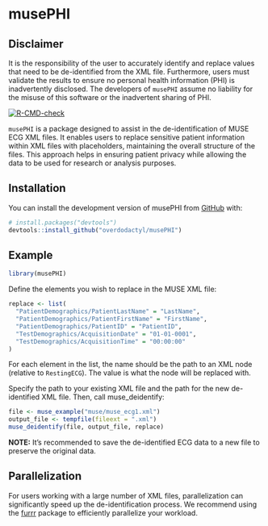 
<!-- README.md is generated from README.Rmd. Please edit that file -->

# musePHI

## Disclaimer

It is the responsibility of the user to accurately identify and replace
values that need to be de-identified from the XML file. Furthermore,
users must validate the results to ensure no personal health information
(PHI) is inadvertently disclosed. The developers of `musePHI` assume no
liability for the misuse of this software or the inadvertent sharing of
PHI.

<!-- badges: start -->

[![R-CMD-check](https://github.com/overdodactyl/musePHI/actions/workflows/R-CMD-check.yaml/badge.svg)](https://github.com/overdodactyl/musePHI/actions/workflows/R-CMD-check.yaml)
<!-- badges: end -->

`musePHI` is a package designed to assist in the de-identification of
MUSE ECG XML files. It enables users to replace sensitive patient
information within XML files with placeholders, maintaining the overall
structure of the files. This approach helps in ensuring patient privacy
while allowing the data to be used for research or analysis purposes.

## Installation

You can install the development version of musePHI from
[GitHub](https://github.com/) with:

``` r
# install.packages("devtools")
devtools::install_github("overdodactyl/musePHI")
```

## Example

``` r
library(musePHI)
```

Define the elements you wish to replace in the MUSE XML file:

``` r
replace <- list(
  "PatientDemographics/PatientLastName" = "LastName",
  "PatientDemographics/PatientFirstName" = "FirstName",
  "PatientDemographics/PatientID" = "PatientID",
  "TestDemographics/AcquisitionDate" = "01-01-0001",
  "TestDemographics/AcquisitionTime" = "00:00:00"
)
```

For each element in the list, the name should be the path to an XML node
(relative to `RestingECG`). The value is what the node will be replaced
with.

Specify the path to your existing XML file and the path for the new
de-identified XML file. Then, call muse_deidentify:

``` r
file <- muse_example("muse/muse_ecg1.xml")
output_file <- tempfile(fileext = ".xml")
muse_deidentify(file, output_file, replace)
```

**NOTE:** It’s recommended to save the de-identified ECG data to a new
file to preserve the original data.

## Parallelization

For users working with a large number of XML files, parallelization can
significantly speed up the de-identification process. We recommend using
the [furrr](https://furrr.futureverse.org) package to efficiently
parallelize your workload.
